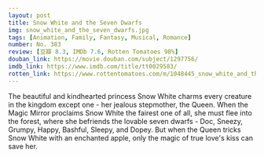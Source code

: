 ```yaml
---
layout: post 
title: Snow White and the Seven Dwarfs
img: snow_white_and_the_seven_dwarfs.jpg
tags: [Animation, Family, Fantasy, Musical, Romance]
number: No. 383
review: [豆瓣 8.3, IMDb 7.6, Rotten Tomatoes 98%]
douban_link: https://movie.douban.com/subject/1297756/
imdb_link: https://www.imdb.com/title/tt0029583/
rotten_link: https://www.rottentomatoes.com/m/1048445_snow_white_and_the_seven_dwarfs
---
```


The beautiful and kindhearted princess Snow White charms every creature in the kingdom except one - her jealous stepmother, the Queen. When the Magic Mirror proclaims Snow White the fairest one of all, she must flee into the forest, where she befriends the lovable seven dwarfs - Doc, Sneezy, Grumpy, Happy, Bashful, Sleepy, and Dopey. But when the Queen tricks Snow White with an enchanted apple, only the magic of true love's kiss can save her.